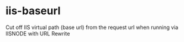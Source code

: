 iis-baseurl
===========

Cut off IIS virtual path (base url) from the request url when running via IISNODE with URL Rewrite
